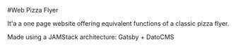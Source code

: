 #Web Pizza Flyer

It'a a one page website offering equivalent functions of a classic pizza flyer.

Made using a JAMStack architecture: Gatsby + DatoCMS